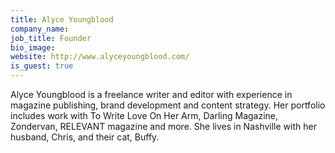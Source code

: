 ```yaml
---
title: Alyce Youngblood
company_name:
job_title: Founder
bio_image:
website: http://www.alyceyoungblood.com/
is_guest: true
---
```


Alyce Youngblood is a freelance writer and editor with experience in magazine publishing, brand development and content strategy. Her portfolio includes work with To Write Love On Her Arm, Darling Magazine, Zondervan, RELEVANT magazine and more. She lives in Nashville with her husband, Chris, and their cat, Buffy.
